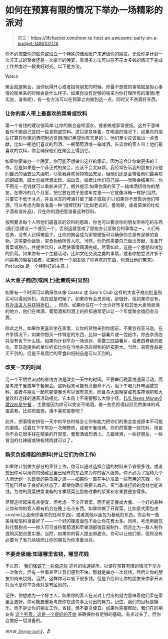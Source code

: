 # 如何在预算有限的情况下举办一场精彩的派对

> 原文：<https://lifehacker.com/how-to-host-an-awesome-party-on-a-budget-1486102176>

你不必掏空你的钱包或设立一个特殊的储蓄账户来邀请你的朋友。无论你是计划一次非正式的聚会还是一次豪华的晚宴，有很多方法可以在不花太多钱的情况下完成工作并度过一段美好时光。以下是方法。

Watch

聚会就是聚会，当你玩得开心或者招待朋友的时候，你最不想做的事情就是担心事情的账单来的时候会是什么样子。如果你没有足够的钱来为你打理所有的事情(老实说，谁有呢)，有一些方法可以在预算之内做到这一点，同时又不吝啬好东西。

### 让你的客人带上最喜欢的菜肴或饮料

第一个省钱的建议很简单:让你的聚会自带酒水，或者做成家常便饭。这并不意味着你不能自己提供一些食物或饮料。这只是意味着，在喝酒的情况下，如果你的朋友打算在你家的酒吧附近徘徊(我们希望你有充足的 )，他们至少应该做出一点贡献，比如一瓶他们喜欢的烈酒、一瓶葡萄酒或一箱啤酒。告诉你的客人带上他们最喜欢的饮料，你会确保他们在聚会上得到它。

如果你要举办一个晚宴，你可能不想做出这样的承诺，因为这会让你做更多的工作，但是如果是一个非正式的聚会，应该不会太麻烦。我经常告诉我的朋友们带他们自己的酒去公共酒吧，尽管我喜欢保持物品充足，但他们还是会带着他们最喜欢的朗姆酒、威士忌或啤酒出现。端出去，或者让他们自己端——当聚会结束时，你不用花一毛钱就可以重新进货了。额外提示:如果你真的买了一箱啤酒招待你的朋友，在寒冷的几个月里，把它放在院子里或车库里——它就像冰箱一样好(当然，只要它不低于冰点，并且冰冻的啤酒打破了罐子或瓶子)。)如果你不想告诉他们带酒，可以考虑为聚会准备一种“招牌饮料”(比如老式的，曼哈顿，或者简单的杜松子酒和滋补品)，只在你的酒吧里准备这种饮料。

按照要求每个人带他们最喜欢的饮料的思路，你也可以要求你的朋友带些吃的东西(我们会建议一个或另一个，否则这就变成了那些办公室聚会的事情之一，人们有任务，没有人记得带盘子。让你的聚会成为家常便饭可以确保你总是有足够的食物，这需要你做饭，买食物给所有人吃。当然，你仍然需要自己做出贡献，准备开胃菜或甜点，并提供饮料，从而使事情圆满完成。尽管如此，这是一个思想和钱包的负荷。如果你有一个主题活动，比如文化交流之类的事情，或者你想尝试许多不同菜肴的晚宴(或者，如果你有一个朋友做了你喜欢的东西，你想让他们带来)，Pot lucks 是一个特别好的主意。)

### 从大盒子商店(或网上)批量购买(显然)

如果有一个时间可以确保你从像 Costco 或 Sam's Club 这样的大盒子商店批量购买可以得到折扣，现在就是时候了。如果你有会员资格，那很好，但如果你没有， [有办法进入并获得折扣，](https://lifehacker.com/how-to-shop-at-costco-and-sams-club-without-a-membershi-5852788) 。然而，如果你住在一个允许好市多和其他大卖场卖酒的地方，他们在啤酒、葡萄酒和烈酒上的折扣通常足以让一个年度聚会值回会员费。

除此之外，如果你更喜欢坐在家里，让你的货物来到你面前，不要忽视亚马逊。在许多情况下，如果你想买一件特定的东西，比如一袋薯片或一包纸巾，你去杂货店并没有省下什么钱。如果你计划举办一场派对，需要三四袋薯片，或者四卷装的纸巾，亚马逊提供的单位折扣比你在当地杂货店得到的折扣更大。当然，易腐食品是买不到的，但是不易腐烂的零食和纸制品是可以买到的。

### 改变一天的时间

另一个不牺牲派对的省钱方法是改变一天中的时间。不要举行晚宴或通宵活动，而是考虑午餐或早午餐聚会。这听起来可能有点自命不凡，但下午喝几杯啤酒或饮料，或者与朋友一起吃顿便餐也可以很有意思，而且与大型晚宴或有库存酒吧和大量饮料选择的通宵活动相比，它本质上不需要那么大惊小怪。[【US News Money】建议吃早午餐](http://money.usnews.com/money/blogs/alpha-consumer/2013/12/18/how-to-host-holiday-parties-on-a-budget) ，主要是因为你可以完全不喝酒，做一些负担得起但仍然美味的鸡蛋菜肴，比如煎蛋卷。谁不喜欢蛋卷吧？

此外，把事情安排在一天中的早些时候会让你有能力把你们的聚会变成原本不可能的事情。试着在下午举办一次辣野炊，或者午餐烧烤。你仍然需要一些饮料，但是你不会花很多钱在精美的开胃菜、葡萄酒或烈酒上。几箱啤酒，一些好朋友，一些冒泡的红辣椒或铁板烤肉就可以了。

### 购买负担得起的原料(并让它们为你工作)

如果你计划做大部分的烹饪工作，你可以通过选择合适的材料来节省很多钱，或者想出你可以用你的储藏室里已经有的东西来为你的客人服务。你不必为了招待几个人而计划一次昂贵的杂货店之旅——如果你一直在手边准备一些有用的东西 ，你可能已经处于良好的状态了。即使你确实需要去商店，买当季或打折的食材也能省钱。为你的蔬菜拼盘准备的冬季蔬菜比那些过季的浆果和水果要便宜得多。

尽管这听起来有点便宜，但考虑一下全开胃菜，而不是正餐或大餐。一个好的品种让你和你的客人都有机会在晚上吃点东西，如果你做了开胃菜，比如意式面包或 crostini(上面有你喜欢的任何东西)，或者其他以面包为基础的东西，你会有一些美味和馅料准备好了——一个好的硬皮面包不会让你花费太多。同样，考虑用甜饮料代替甜点——掺入可可或热葡萄酒和苹果酒都很容易制作，而且比为一群人制作或购买甜点更实惠。当然，如果你的客人提出带甜点，你可以让他们带，但你没有必要为了省几块钱而让你的朋友为你准备派对。

### 不要走极端:知道哪里省钱，哪里花钱

不久前， [我们强调了一些像这些](https://lifehacker.com/throw-a-great-party-without-emptying-your-wallet-5801977) 这样的快速提示，以便在预算有限的情况下举办一次聚会，但有一件事甚至让我们感到不快，那就是举办一次烧烤，然后让你的朋友带肉来烧烤。当然，这样你可以省下很多钱，但是节俭和让你的朋友来你家开派对而不是你举办派对是有区别的。

记住，你想成为一个好主人，如果你的客人在派对上付出的努力意味着他们呆在家里会更好，你可能要重新考虑你在这件事上付出的努力。记住，我们的目标是娱乐，而不是让你的朋友工作。省钱，但不要贪便宜。如果你需要帮助，我们在的朋友有 [这个列表，这是一个很好的开始](https://lifehacker.com/this-list-contains-everything-you-need-to-host-the-perf-1464587809) 来确保你有足够的基础。有点过头了，但你会做好一切准备的。

<small>*照片由*</small>[<small>*【moyan burn】*</small>](http://www.flickr.com/photos/aigle_dore/7914623918/)*，【t*